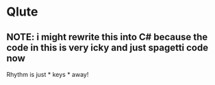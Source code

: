 # Qlute
## NOTE: i might rewrite this into C# because the code in this is very icky and just spagetti code now
Rhythm is just * keys * away!
